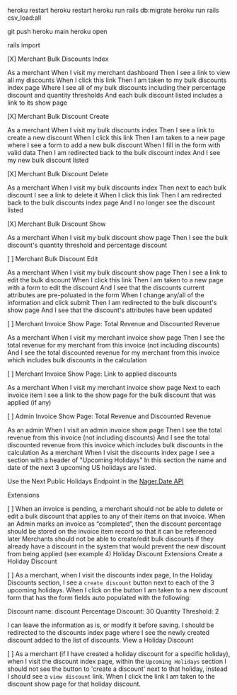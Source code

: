 heroku restart
heroku restart
heroku run rails db:migrate
heroku run rails csv_load:all

git push heroku main
heroku open

rails import

[X]
Merchant Bulk Discounts Index

As a merchant
When I visit my merchant dashboard
Then I see a link to view all my discounts
When I click this link
Then I am taken to my bulk discounts index page
Where I see all of my bulk discounts including their
percentage discount and quantity thresholds
And each bulk discount listed includes a link to its show page

[X]
Merchant Bulk Discount Create

As a merchant
When I visit my bulk discounts index
Then I see a link to create a new discount
When I click this link
Then I am taken to a new page where I see a form to add a new bulk discount
When I fill in the form with valid data
Then I am redirected back to the bulk discount index
And I see my new bulk discount listed

[X]
Merchant Bulk Discount Delete

As a merchant
When I visit my bulk discounts index
Then next to each bulk discount I see a link to delete it
When I click this link
Then I am redirected back to the bulk discounts index page
And I no longer see the discount listed

[X]
Merchant Bulk Discount Show

As a merchant
When I visit my bulk discount show page
Then I see the bulk discount's quantity threshold and percentage discount

[ ]
Merchant Bulk Discount Edit

As a merchant
When I visit my bulk discount show page
Then I see a link to edit the bulk discount
When I click this link
Then I am taken to a new page with a form to edit the discount
And I see that the discounts current attributes are pre-poluated in the form
When I change any/all of the information and click submit
Then I am redirected to the bulk discount's show page
And I see that the discount's attributes have been updated

[ ]
Merchant Invoice Show Page: Total Revenue and Discounted Revenue

As a merchant
When I visit my merchant invoice show page
Then I see the total revenue for my merchant from this invoice (not including discounts)
And I see the total discounted revenue for my merchant from this invoice which includes bulk discounts in the calculation

[ ]
Merchant Invoice Show Page: Link to applied discounts

As a merchant
When I visit my merchant invoice show page
Next to each invoice item I see a link to the show page for the bulk discount that was applied (if any)

[ ]
Admin Invoice Show Page: Total Revenue and Discounted Revenue

As an admin
When I visit an admin invoice show page
Then I see the total revenue from this invoice (not including discounts)
And I see the total discounted revenue from this invoice which includes bulk discounts in the calculation
As a merchant
When I visit the discounts index page
I see a section with a header of "Upcoming Holidays"
In this section the name and date of the next 3 upcoming US holidays are listed.

Use the Next Public Holidays Endpoint in the [Nager.Date API](https://date.nager.at/swagger/index.html)

Extensions

[ ]
When an invoice is pending, a merchant should not be able to delete or edit a bulk discount that applies to any of their items on that invoice.
When an Admin marks an invoice as “completed”, then the discount percentage should be stored on the invoice item record so that it can be referenced later
Merchants should not be able to create/edit bulk discounts if they already have a discount in the system that would prevent the new discount from being applied (see example 4)
Holiday Discount Extensions
Create a Holiday Discount

[ ]
As a merchant,
when I visit the discounts index page,
In the Holiday Discounts section, I see a `create discount` button next to each of the 3 upcoming holidays.
When I click on the button I am taken to a new discount form that has the form fields auto populated with the following:

Discount name: <name of holiday> discount
Percentage Discount: 30
Quantity Threshold: 2

I can leave the information as is, or modify it before saving.
I should be redirected to the discounts index page where I see the newly created discount added to the list of discounts.
View a Holiday Discount

[ ]
As a merchant (if I have created a holiday discount for a specific holiday),
when I visit the discount index page,
within the `Upcoming Holidays` section I should not see the button to 'create a discount' next to that holiday,
instead I should see a `view discount` link.
When I click the link I am taken to the discount show page for that holiday discount.
